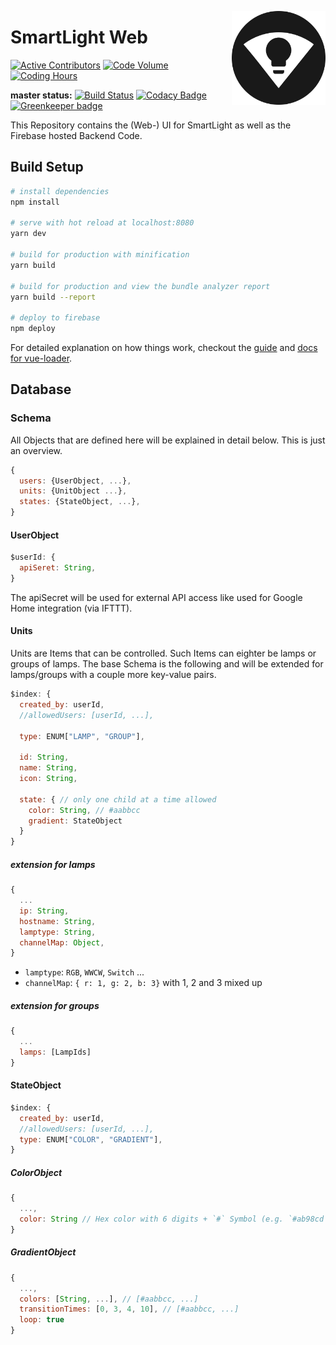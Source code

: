[<img src="./public/img/logo/SmartLight-512.png" width="150" align="right">](http://smartlight.ga)

# SmartLight Web

[![Active Contributors](https://api.gitential.com/accounts/1294/projects/1473/badges/active-contributors.svg)](https://gitential.com/accounts/1294/projects/1473/share?uuid=923d642f-dd80-4b4e-9d58-cb42f7242231&utm_source=shield&utm_medium=shield&utm_campaign=1473) [![Code Volume](https://api.gitential.com/accounts/1294/projects/1473/badges/code-volume.svg)](https://gitential.com/accounts/1294/projects/1473/share?uuid=923d642f-dd80-4b4e-9d58-cb42f7242231&utm_source=shield&utm_medium=shield&utm_campaign=1473) [![Coding Hours](https://api.gitential.com/accounts/1294/projects/1473/badges/coding-hours.svg)](https://gitential.com/accounts/1294/projects/1473/share?uuid=923d642f-dd80-4b4e-9d58-cb42f7242231&utm_source=shield&utm_medium=shield&utm_campaign=1473)

**master status:** [![Build Status](https://travis-ci.com/adrianjost/SmartLight-Web-Client.svg?branch=master)](https://travis-ci.com/adrianjost/SmartLight-Web-Client) [![Codacy Badge](https://api.codacy.com/project/badge/Grade/d705c9d8c51c48e185c13b76cb5406b9)](https://www.codacy.com/app/adrianjost/SmartLight-Web-Client?utm_source=github.com&utm_medium=referral&utm_content=adrianjost/SmartLight-Web-Client&utm_campaign=Badge_Grade) [![Greenkeeper badge](https://badges.greenkeeper.io/adrianjost/SmartLight-Web-Client.svg)](https://greenkeeper.io/)

This Repository contains the (Web-) UI for SmartLight as well as the Firebase hosted Backend Code.

## Build Setup

```bash
# install dependencies
npm install

# serve with hot reload at localhost:8080
yarn dev

# build for production with minification
yarn build

# build for production and view the bundle analyzer report
yarn build --report

# deploy to firebase
npm deploy
```

For detailed explanation on how things work, checkout the [guide](http://vuejs-templates.github.io/webpack/) and [docs for vue-loader](http://vuejs.github.io/vue-loader).

## Database

### Schema

All Objects that are defined here will be explained in detail below. This is just an overview.

```js
{
  users: {UserObject, ...},
  units: {UnitObject ...},
  states: {StateObject, ...},
}
```

#### UserObject

```js
$userId: {
  apiSeret: String,
}
```

The apiSecret will be used for external API access like used for Google Home integration (via IFTTT).

#### Units

Units are Items that can be controlled. Such Items can eighter be lamps or groups of lamps. The base Schema is the following and will be extended for lamps/groups with a couple more key-value pairs.

```js
$index: {
  created_by: userId,
  //allowedUsers: [userId, ...],

  type: ENUM["LAMP", "GROUP"],

  id: String,
  name: String,
  icon: String,

  state: { // only one child at a time allowed
    color: String, // #aabbcc
    gradient: StateObject
  }
}
```

##### extension for lamps

```js
{
  ...
  ip: String,
  hostname: String,
  lamptype: String,
  channelMap: Object,
}
```

- `lamptype`: `RGB`, `WWCW`, `Switch` ...
- `channelMap`: `{ r: 1, g: 2, b: 3}` with 1, 2 and 3 mixed up

##### extension for groups

```js
{
  ...
  lamps: [LampIds]
}
```

#### StateObject

```js
$index: {
  created_by: userId,
  //allowedUsers: [userId, ...],
  type: ENUM["COLOR", "GRADIENT"],
}
```

##### ColorObject

```js
{
  ...,
  color: String // Hex color with 6 digits + `#` Symbol (e.g. `#ab98cd`)
}
```

##### GradientObject

```js
{
  ...,
  colors: [String, ...], // [#aabbcc, ...]
  transitionTimes: [0, 3, 4, 10], // [#aabbcc, ...]
  loop: true
}
```
